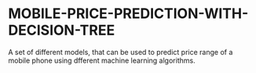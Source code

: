# MOBILE-PRICE-PREDICTION-WITH-DECISION-TREE
A set of different models, that can be used to predict price range of a mobile phone using dfferent machine learning algorithms.
